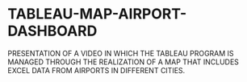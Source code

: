 # TABLEAU-MAP-AIRPORT-DASHBOARD
PRESENTATION OF A VIDEO IN WHICH THE TABLEAU PROGRAM IS MANAGED THROUGH THE REALIZATION OF A MAP THAT INCLUDES EXCEL DATA FROM AIRPORTS IN DIFFERENT CITIES.
